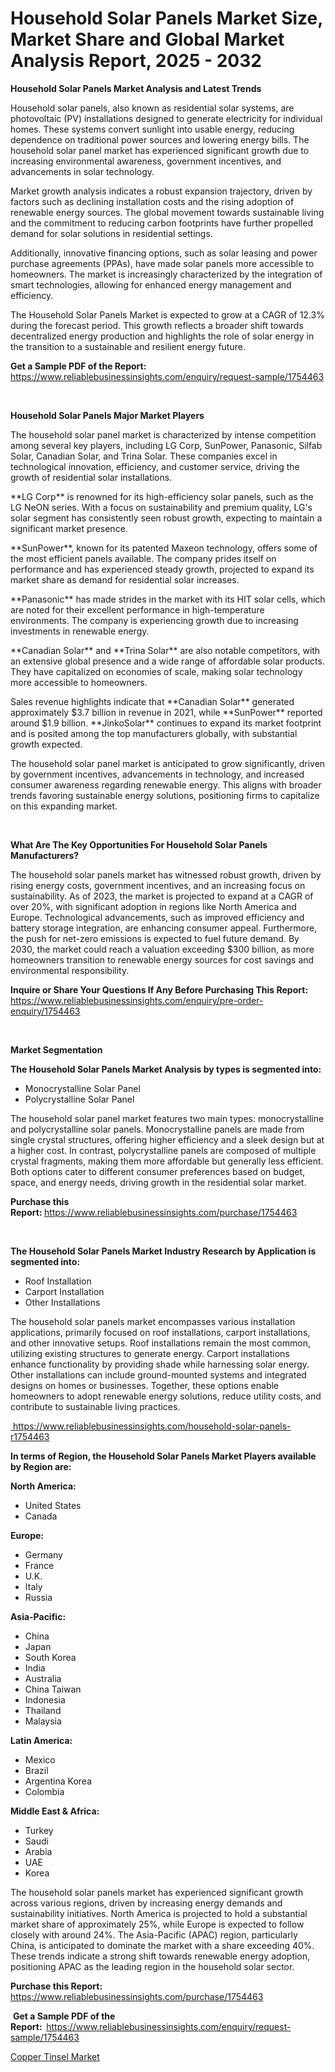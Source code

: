 <p><h1>Household Solar Panels Market Size, Market Share and Global Market Analysis Report, 2025 - 2032</h1></p><p><strong>Household Solar Panels Market Analysis and Latest Trends</strong></p>
<p><p>Household solar panels, also known as residential solar systems, are photovoltaic (PV) installations designed to generate electricity for individual homes. These systems convert sunlight into usable energy, reducing dependence on traditional power sources and lowering energy bills. The household solar panel market has experienced significant growth due to increasing environmental awareness, government incentives, and advancements in solar technology.</p><p>Market growth analysis indicates a robust expansion trajectory, driven by factors such as declining installation costs and the rising adoption of renewable energy sources. The global movement towards sustainable living and the commitment to reducing carbon footprints have further propelled demand for solar solutions in residential settings. </p><p>Additionally, innovative financing options, such as solar leasing and power purchase agreements (PPAs), have made solar panels more accessible to homeowners. The market is increasingly characterized by the integration of smart technologies, allowing for enhanced energy management and efficiency.</p><p>The Household Solar Panels Market is expected to grow at a CAGR of 12.3% during the forecast period. This growth reflects a broader shift towards decentralized energy production and highlights the role of solar energy in the transition to a sustainable and resilient energy future.</p></p>
<p><strong>Get a Sample PDF of the Report:&nbsp;</strong> <a href="https://www.reliablebusinessinsights.com/enquiry/request-sample/1754463?utm_campaign=1581&utm_medium=2&utm_source=Github&utm_content=ia&utm_term=13022025&utm_id=household-solar-panels">https://www.reliablebusinessinsights.com/enquiry/request-sample/1754463</a></p>
<p>&nbsp;</p>
<p><strong>Household Solar Panels Major Market Players</strong></p>
<p><p>The household solar panel market is characterized by intense competition among several key players, including LG Corp, SunPower, Panasonic, Silfab Solar, Canadian Solar, and Trina Solar. These companies excel in technological innovation, efficiency, and customer service, driving the growth of residential solar installations.</p><p>**LG Corp** is renowned for its high-efficiency solar panels, such as the LG NeON series. With a focus on sustainability and premium quality, LG's solar segment has consistently seen robust growth, expecting to maintain a significant market presence.</p><p>**SunPower**, known for its patented Maxeon technology, offers some of the most efficient panels available. The company prides itself on performance and has experienced steady growth, projected to expand its market share as demand for residential solar increases.</p><p>**Panasonic** has made strides in the market with its HIT solar cells, which are noted for their excellent performance in high-temperature environments. The company is experiencing growth due to increasing investments in renewable energy.</p><p>**Canadian Solar** and **Trina Solar** are also notable competitors, with an extensive global presence and a wide range of affordable solar products. They have capitalized on economies of scale, making solar technology more accessible to homeowners.</p><p>Sales revenue highlights indicate that **Canadian Solar** generated approximately $3.7 billion in revenue in 2021, while **SunPower** reported around $1.9 billion. **JinkoSolar** continues to expand its market footprint and is posited among the top manufacturers globally, with substantial growth expected.</p><p>The household solar panel market is anticipated to grow significantly, driven by government incentives, advancements in technology, and increased consumer awareness regarding renewable energy. This aligns with broader trends favoring sustainable energy solutions, positioning firms to capitalize on this expanding market.</p></p>
<p>&nbsp;</p>
<p><strong>What Are The Key Opportunities For Household Solar Panels Manufacturers?</strong></p>
<p><p>The household solar panels market has witnessed robust growth, driven by rising energy costs, government incentives, and an increasing focus on sustainability. As of 2023, the market is projected to expand at a CAGR of over 20%, with significant adoption in regions like North America and Europe. Technological advancements, such as improved efficiency and battery storage integration, are enhancing consumer appeal. Furthermore, the push for net-zero emissions is expected to fuel future demand. By 2030, the market could reach a valuation exceeding $300 billion, as more homeowners transition to renewable energy sources for cost savings and environmental responsibility.</p></p>
<p><strong>Inquire or Share Your Questions If Any Before Purchasing This Report:</strong> <a href="https://www.reliablebusinessinsights.com/enquiry/pre-order-enquiry/1754463?utm_campaign=1581&utm_medium=2&utm_source=Github&utm_content=ia&utm_term=13022025&utm_id=household-solar-panels">https://www.reliablebusinessinsights.com/enquiry/pre-order-enquiry/1754463</a></p>
<p>&nbsp;</p>
<p><strong>Market Segmentation</strong></p>
<p><strong>The Household Solar Panels Market Analysis by types is segmented into:</strong></p>
<p><ul><li>Monocrystalline Solar Panel</li><li>Polycrystalline Solar Panel</li></ul></p>
<p><p>The household solar panel market features two main types: monocrystalline and polycrystalline solar panels. Monocrystalline panels are made from single crystal structures, offering higher efficiency and a sleek design but at a higher cost. In contrast, polycrystalline panels are composed of multiple crystal fragments, making them more affordable but generally less efficient. Both options cater to different consumer preferences based on budget, space, and energy needs, driving growth in the residential solar market. </p></p>
<p><strong>Purchase this Report:&nbsp;</strong><a href="https://www.reliablebusinessinsights.com/purchase/1754463?utm_campaign=1581&utm_medium=2&utm_source=Github&utm_content=ia&utm_term=13022025&utm_id=household-solar-panels">https://www.reliablebusinessinsights.com/purchase/1754463</a></p>
<p>&nbsp;</p>
<p><strong>The Household Solar Panels Market Industry Research by Application is segmented into:</strong></p>
<p><ul><li>Roof Installation</li><li>Carport Installation</li><li>Other Installations</li></ul></p>
<p><p>The household solar panels market encompasses various installation applications, primarily focused on roof installations, carport installations, and other innovative setups. Roof installations remain the most common, utilizing existing structures to generate energy. Carport installations enhance functionality by providing shade while harnessing solar energy. Other installations can include ground-mounted systems and integrated designs on homes or businesses. Together, these options enable homeowners to adopt renewable energy solutions, reduce utility costs, and contribute to sustainable living practices.</p></p>
<p><a href="https://www.reliablebusinessinsights.com/household-solar-panels-r1754463?utm_campaign=1581&utm_medium=2&utm_source=Github&utm_content=ia&utm_term=13022025&utm_id=household-solar-panels">&nbsp;https://www.reliablebusinessinsights.com/household-solar-panels-r1754463</a></p>
<p><strong>In terms of Region, the Household Solar Panels Market Players available by Region are:</strong></p>
<p>
    <p> <strong> North America: </strong>
        <ul>
            <li>United States</li>
            <li>Canada</li>
        </ul>
        </p> 
    <p> <strong> Europe: </strong>
        <ul>
            <li>Germany</li>
            <li>France</li>
            <li>U.K.</li>
            <li>Italy</li>
            <li>Russia</li>
        </ul>
        </p> 
    <p> <strong> Asia-Pacific: </strong>
        <ul>
            <li>China</li>
            <li>Japan</li>
            <li>South Korea</li>
            <li>India</li>
            <li>Australia</li>
            <li>China Taiwan</li>
            <li>Indonesia</li>
            <li>Thailand</li>
            <li>Malaysia</li>
        </ul>
        </p> 
    <p> <strong> Latin America: </strong>
        <ul>
            <li>Mexico</li>
            <li>Brazil</li>
            <li>Argentina Korea</li>
            <li>Colombia</li>
        </ul>
        </p> 
    <p> <strong> Middle East & Africa: </strong>
        <ul>
            <li>Turkey</li>
            <li>Saudi</li>
            <li>Arabia</li>
            <li>UAE</li>
            <li>Korea</li>
        </ul>
    </p>
    </p>
<p><p>The household solar panels market has experienced significant growth across various regions, driven by increasing energy demands and sustainability initiatives. North America is projected to hold a substantial market share of approximately 25%, while Europe is expected to follow closely with around 24%. The Asia-Pacific (APAC) region, particularly China, is anticipated to dominate the market with a share exceeding 40%. These trends indicate a strong shift towards renewable energy adoption, positioning APAC as the leading region in the household solar sector.</p></p>
<p><strong>Purchase this Report: </strong><a href="https://www.reliablebusinessinsights.com/purchase/1754463?utm_campaign=1581&utm_medium=2&utm_source=Github&utm_content=ia&utm_term=13022025&utm_id=household-solar-panels">https://www.reliablebusinessinsights.com/purchase/1754463</a></p>
<p>&nbsp;<strong>Get a Sample PDF of the Report:&nbsp;&nbsp;</strong><a href="https://www.reliablebusinessinsights.com/enquiry/request-sample/1754463?utm_campaign=1581&utm_medium=2&utm_source=Github&utm_content=ia&utm_term=13022025&utm_id=household-solar-panels">https://www.reliablebusinessinsights.com/enquiry/request-sample/1754463</a></p>
<p><strong></strong></p>
<p><p><a href="https://github.com/willjis/Market-Research-Report-List-1/blob/main/copper-tinsel-market.md?utm_campaign=1581&utm_medium=2&utm_source=Github&utm_content=ia&utm_term=13022025&utm_id=household-solar-panels">Copper Tinsel Market</a></p></p>